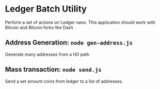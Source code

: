 # Ledger Batch Utility
Perform a set of actions on Ledger nano. This application should work with Bitcoin and Bitcoin forks like Dash

## Address Generation: `node gen-address.js`
Generate many addresses from a HD path

## Mass transaction: `node send.js`
Send a set amount coins from ledger to a list of addresses.
